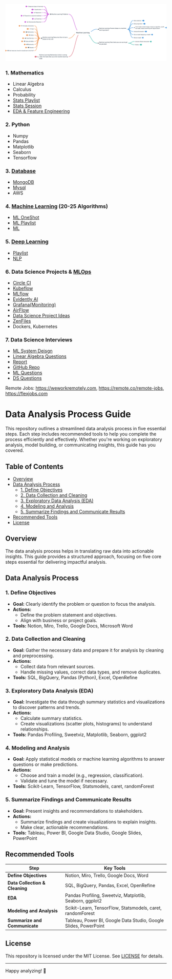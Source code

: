 ![](https://raw.githubusercontent.com/mrdbourke/machine-learning-roadmap/master/2020-ml-roadmap-overview.png?token=AD7ZOCOIG7IZXHDL63W6RZK7A3B6I)

### 1. Mathematics

- Linear Algebra
- Calculus
- Probability
- [Stats Playlist](https://www.youtube.com/watch?v=7y3XckjaVOw&list=PLTDARY42LDV6YHSRo669_uDDGmUEmQnDJ)
- [Stats Session](https://www.youtube.com/watch?v=11unm2hmvOQ&list=PLZoTAELRMXVMgtxAboeAx-D9qbnY94Yay)
- [EDA & Feature Engineering](https://www.youtube.com/watch?v=bTN-6VPe8c0&list=PLZoTAELRMXVPzj1D0i_6ajJ6gyD22b3jh)
  
### 2. Python

- Numpy
- Pandas
- Matplotlib
- Seaborn
- Tensorflow
  
### 3. [Database](https://youtu.be/D_wNQR3LeeM?si=oe2rR-RaOSZ8cVZL)

- [MongoDB](https://www.youtube.com/watch?v=magzEfYqIos&list=PLZoTAELRMXVN_8zzsevm1bm6G-plsiO1I)
- [Mysql](https://www.youtube.com/watch?v=us1XyayQ6fU&list=PLZoTAELRMXVNMRWlVf0bDDSxNEn38u9Cl)
- AWS

### 4. [Machine Learning](https://dbourke.link/mlmap) (20-25 Algorithms)

- [ML OneShot](https://youtu.be/JxgmHe2NyeY?si=qqwRQ9Ab9oVSDu3s)
- [ML Playlist](https://www.youtube.com/watch?v=7uwa9aPbBRU&list=PLTDARY42LDV7WGmlzZtY-w9pemyPrKNUZ)
- [ML](https://youtu.be/Av0oMG49FQE)

### 5. [Deep Learning](https://youtu.be/V7Z2sV00nHI?si=A6Vt5s7oDjrSaAoR) 

- [Playlist](https://www.youtube.com/watch?v=8arGWdq_KL0&list=PLZoTAELRMXVPiyueAqA_eQnsycC_DSBns)
- [NLP](https://www.youtube.com/watch?v=w3coRFpyddQ&list=PLZoTAELRMXVNNrHSKv36Lr3_156yCo6Nn)

### 6. Data Science Projects & [MLOps](https://madewithml.com/courses/mlops/)

- [Circle CI](https://circleci.com/)
- [Kubeflow](https://www.kubeflow.org/)
- [MLflow](https://mlflow.org/)
- [Evidently AI](https://evidentlyai.com/)
- [Grafana(Monitoring)](https://grafana.com/)
- [AirFlow](https://airflow.apache.org)                                                                                                                                          
- [Data Science Project Ideas](https://github.com/veb-101/Data-Science-Projects)
- [ZenFiles](https://github.com/zenml-io/zenfiles)
- Dockers, Kubernetes

### 7. Data Science Interviews

- [ML System Deisgn](https://github.com/eugeneyan/applied-ml)
- [Linear Algebra Questions](https://www.mlstack.cafe/blog/linear-algebra-interview-questions)
- [Report](https://www.nicksingh.com/posts/40-probability-statistics-data-science-interview-questions-asked-by-fang-wall-street)
- [GitHub Repo](https://github.com/kojino/120-Data-Science-Interview-Questions)
- [ML Questions](https://github.com/khangich/machine-learning-interview)
- [DS Questions](https://datalemur.com)

Remote Jobs: https://weworkremotely.com, https://remote.co/remote-jobs, https://flexjobs.com

# Data Analysis Process Guide

This repository outlines a streamlined data analysis process in five essential steps. Each step includes recommended tools to help you complete the process efficiently and effectively. Whether you're working on exploratory analysis, model building, or communicating insights, this guide has you covered.

## Table of Contents
- [Overview](#overview)
- [Data Analysis Process](#data-analysis-process)
  - [1. Define Objectives](#1-define-objectives)
  - [2. Data Collection and Cleaning](#2-data-collection-and-cleaning)
  - [3. Exploratory Data Analysis (EDA)](#3-exploratory-data-analysis-eda)
  - [4. Modeling and Analysis](#4-modeling-and-analysis)
  - [5. Summarize Findings and Communicate Results](#5-summarize-findings-and-communicate-results)
- [Recommended Tools](#recommended-tools)
- [License](#license)

## Overview
The data analysis process helps in translating raw data into actionable insights. This guide provides a structured approach, focusing on five core steps essential for delivering impactful analysis.

## Data Analysis Process

### 1. Define Objectives
   - **Goal:** Clearly identify the problem or question to focus the analysis.
   - **Actions:**
     - Define the problem statement and objectives.
     - Align with business or project goals.
   - **Tools:** Notion, Miro, Trello, Google Docs, Microsoft Word

### 2. Data Collection and Cleaning
   - **Goal:** Gather the necessary data and prepare it for analysis by cleaning and preprocessing.
   - **Actions:**
     - Collect data from relevant sources.
     - Handle missing values, correct data types, and remove duplicates.
   - **Tools:** SQL, BigQuery, Pandas (Python), Excel, OpenRefine

### 3. Exploratory Data Analysis (EDA)
   - **Goal:** Investigate the data through summary statistics and visualizations to discover patterns and trends.
   - **Actions:**
     - Calculate summary statistics.
     - Create visualizations (scatter plots, histograms) to understand relationships.
   - **Tools:** Pandas Profiling, Sweetviz, Matplotlib, Seaborn, ggplot2

### 4. Modeling and Analysis
   - **Goal:** Apply statistical models or machine learning algorithms to answer questions or make predictions.
   - **Actions:**
     - Choose and train a model (e.g., regression, classification).
     - Validate and tune the model if necessary.
   - **Tools:** Scikit-Learn, TensorFlow, Statsmodels, caret, randomForest

### 5. Summarize Findings and Communicate Results
   - **Goal:** Present insights and recommendations to stakeholders.
   - **Actions:**
     - Summarize findings and create visualizations to explain insights.
     - Make clear, actionable recommendations.
   - **Tools:** Tableau, Power BI, Google Data Studio, Google Slides, PowerPoint

## Recommended Tools

| Step                       | Key Tools                                                                                  |
|----------------------------|--------------------------------------------------------------------------------------------|
| **Define Objectives**      | Notion, Miro, Trello, Google Docs, Word                                                    |
| **Data Collection & Cleaning** | SQL, BigQuery, Pandas, Excel, OpenRefine                                           |
| **EDA**                    | Pandas Profiling, Sweetviz, Matplotlib, Seaborn, ggplot2                                   |
| **Modeling and Analysis**  | Scikit-Learn, TensorFlow, Statsmodels, caret, randomForest                                |
| **Summarize and Communicate** | Tableau, Power BI, Google Data Studio, Google Slides, PowerPoint                   |

## License
This repository is licensed under the MIT License. See [LICENSE](LICENSE) for details.

---

Happy analyzing! 🚀

